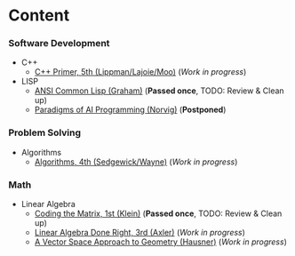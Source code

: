 # Content

### Software Development
* C++
  * [C++ Primer, 5th (Lippman/Lajoie/Moo)](software_development/c%2B%2B/c%2B%2B_primer_5th-lippman_etc) (*Work in progress*)
* LISP
  * [ANSI Common Lisp (Graham)](software_development/lisp/ansi_common_lisp-graham) (**Passed once**, TODO: Review & Clean up)
  * [Paradigms of AI Programming (Norvig)](software_development/lisp/paradigms_of_ai_programming-norvig) (**Postponed**)
### Problem Solving
* Algorithms
  * [Algorithms, 4th (Sedgewick/Wayne)](problem_solving/algorithms/algorithms_4th-sedgewick_wayne) (*Work in progress*)
### Math
* Linear Algebra
  * [Coding the Matrix, 1st (Klein)](math/linear_algebra/coding_the_matrix-klein) (**Passed once**, TODO: Review & Clean up)
  * [Linear Algebra Done Right, 3rd (Axler)](math/linear_algebra/la_done_right_3rd-axler) (*Work in progress*)
  * [А Vector Space Approach to Geometry (Hausner)](math/linear_algebra/a_vector_space_approach_to_geometry-hausner) (*Work in progress*)
